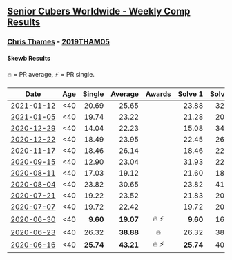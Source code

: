 <style>table {white-space: nowrap;}</style>

## [Senior Cubers Worldwide - Weekly Comp Results](/scw-comp/results/)
### [Chris Thames](README.md) - [2019THAM05](https://www.worldcubeassociation.org/persons/2019THAM05?event=skewb)
#### Skewb Results

<span style="white-space: nowrap;">🔥 = PR average</span>, <span style="white-space: nowrap;">⚡ = PR single</span>.

| Date | Age | Single | Average | Awards | Solve 1 | Solve 2 | Solve 3 | Solve 4 | Solve 5 | Video |
| :--: | :--: | --: | --: | :--: | --: | --: | --: | --: | --: | :-- |
| [2021-01-12](../../results/2021-01-12/skewb.md) | <40 | 20.69 | 25.65 |  | 23.88 | 32.16 | 20.92 | 20.69 | DNF | [Desktop](https://www.facebook.com/events/769013407298654/permalink/771484270384901) / [Mobile](https://m.facebook.com/events/769013407298654?view=permalink&id=771484270384901) |
| [2021-01-05](../../results/2021-01-05/skewb.md) | <40 | 19.74 | 23.22 |  | 21.28 | 20.62 | 27.75 | 32.35 | 19.74 | [Desktop](https://www.facebook.com/events/430051568136756/permalink/433897851085461) / [Mobile](https://m.facebook.com/events/430051568136756?view=permalink&id=433897851085461) |
| [2020-12-29](../../results/2020-12-29/skewb.md) | <40 | 14.04 | 22.23 |  | 15.08 | 34.42 | 26.78 | 24.83 | 14.04 | [Desktop](https://www.facebook.com/events/386974942389757/permalink/389307165489868) / [Mobile](https://m.facebook.com/events/386974942389757?view=permalink&id=389307165489868) |
| [2020-12-22](../../results/2020-12-22/skewb.md) | <40 | 18.49 | 23.95 |  | 22.45 | 26.16 | 23.23 | 18.49 | 33.72 | [Desktop](https://www.facebook.com/events/415132489930417/permalink/419365779507088) / [Mobile](https://m.facebook.com/events/415132489930417?view=permalink&id=419365779507088) |
| [2020-11-17](../../results/2020-11-17/skewb.md) | <40 | 18.46 | 26.14 |  | 18.46 | 22.92 | 32.27 | 24.79 | 30.72 | [Desktop](https://www.facebook.com/events/2044447579025647/permalink/2050592345077837) / [Mobile](https://m.facebook.com/events/2044447579025647?view=permalink&id=2050592345077837) |
| [2020-09-15](../../results/2020-09-15/skewb.md) | <40 | 12.90 | 23.04 |  | 31.93 | 22.28 | 22.23 | 24.60 | 12.90 | [Desktop](https://www.facebook.com/events/681386202727964/permalink/685142419019009) / [Mobile](https://m.facebook.com/events/681386202727964?view=permalink&id=685142419019009) |
| [2020-08-11](../../results/2020-08-11/skewb.md) | <40 | 17.03 | 19.12 |  | 21.60 | 18.48 | 17.29 | 17.03 | 23.78 | [Desktop](https://www.facebook.com/events/354677798881328/permalink/359035121778929) / [Mobile](https://m.facebook.com/events/354677798881328?view=permalink&id=359035121778929) |
| [2020-08-04](../../results/2020-08-04/skewb.md) | <40 | 23.82 | 30.65 |  | 23.82 | 41.64 | 26.58 | 26.64 | 38.73 | [Desktop](https://www.facebook.com/events/1546469592197852/permalink/1550788425099302) / [Mobile](https://m.facebook.com/events/1546469592197852?view=permalink&id=1550788425099302) |
| [2020-07-21](../../results/2020-07-21/skewb.md) | <40 | 19.22 | 23.52 |  | 21.83 | 20.46 | 28.26 | 40.89 | 19.22 | [Desktop](https://www.facebook.com/events/560843031255896/permalink/563467114326821) / [Mobile](https://m.facebook.com/events/560843031255896?view=permalink&id=563467114326821) |
| [2020-07-07](../../results/2020-07-07/skewb.md) | <40 | 19.72 | 22.42 |  | 19.72 | 20.04 | 27.30 | 22.27 | 24.94 | [Desktop](https://www.facebook.com/events/198255948253934/permalink/200461894700006) / [Mobile](https://m.facebook.com/events/198255948253934?view=permalink&id=200461894700006) |
| [2020-06-30](../../results/2020-06-30/skewb.md) | <40 | **9.60** | **19.07** | 🔥 ⚡ | **9.60** | 16.98 | 20.96 | 19.28 | 22.16 | [Desktop](https://www.facebook.com/events/1716512181834525/permalink/1718574104961666) / [Mobile](https://m.facebook.com/events/1716512181834525?view=permalink&id=1718574104961666) |
| [2020-06-23](../../results/2020-06-23/skewb.md) | <40 | 26.32 | **38.88** | 🔥 | 26.32 | 38.88 | 38.21 | 39.55 | 40.97 | [Desktop](https://www.facebook.com/events/1618516681636159/permalink/1623169454504215) / [Mobile](https://m.facebook.com/events/1618516681636159?view=permalink&id=1623169454504215) |
| [2020-06-16](../../results/2020-06-16/skewb.md) | <40 | **25.74** | **43.21** | 🔥 ⚡ | **25.74** | 40.50 | 53.56 | 36.66 | 52.47 | [Desktop](https://www.facebook.com/events/296087658445428/permalink/299433188110875) / [Mobile](https://m.facebook.com/events/296087658445428?view=permalink&id=299433188110875) |


<!-- Global site tag (gtag.js) - Google Analytics -->
<script async src="https://www.googletagmanager.com/gtag/js?id=UA-86348435-3"></script>
<script>window.dataLayer = window.dataLayer || []; function gtag() {dataLayer.push(arguments);} gtag('js', new Date()); gtag('config', 'UA-86348435-3');</script>

